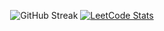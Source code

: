 <div align="center">
  
  ![GitHub Streak](https://github-readme-streak-stats.herokuapp.com?user=ToNuOne11&theme=nord&hide_border=true&card_width=345&card_height=201&fire=6AEBAC)
  [![LeetCode Stats](https://leetcode.card.workers.dev/juuute3110?theme=nord&font=baloo&extension=null)](https://leetcode.com/u/juuute3110/)
  
</div>

